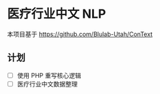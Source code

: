 
# 医疗行业中文 NLP

本项目基于 https://github.com/Blulab-Utah/ConText

## 计划

 * [ ] 使用 PHP 重写核心逻辑
 * [ ] 医疗行业中文数据整理
